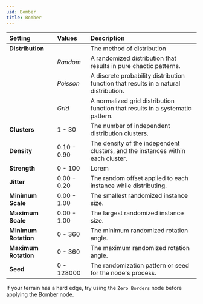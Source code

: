 ```yaml
---
uid: Bomber
title: Bomber
---
```


| Setting              | Values      | Description                                                                           |
| :------------------- | :---------- | :------------------------------------------------------------------------------------ |
| **Distribution**     |             | The method of distribution                                                            |
|                      | *Random*    | A randomized distribution that results in pure chaotic patterns.                     |
|                      | *Poisson*   | A discrete probability distribution function that results in a natural distribution. |
|                      | *Grid*      | A normalized grid distribution function that results in a systematic pattern.         |
| **Clusters**         | 1 - 30      | The number of independent distribution clusters.                                      |
| **Density**          | 0.10 - 0.90 | The density of the independent clusters, and the instances within each cluster.       |
| **Strength**         | 0 - 100     | Lorem                                                                                 |
| **Jitter**           | 0.00 - 0.20 | The random offset applied to each instance while distributing.                        |
| **Minimum Scale**    | 0.00 - 1.00 | The smallest randomized instance size.                                                |
| **Maximum Scale**    | 0.00 - 1.00 | The largest randomized instance size.                                                 |
| **Minimum Rotation** | 0 - 360     | The minimum randomized rotation angle.                                                |
| **Maximum Rotation** | 0 - 360     | The maximum randomized rotation angle.                                                |
| **Seed**             | 0 - 128000  | The randomization pattern or seed for the node's process.                             |




If your terrain has a hard edge, try using the `Zero Borders` node before applying the Bomber node.
